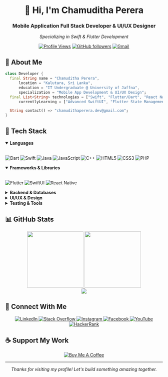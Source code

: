 # <div align="center">👋 Hi, I'm Chamuditha Perera</div>

<div align="center">
  <h3>Mobile Application Full Stack Developer & UI/UX Designer</h3>
  <p><em>Specializing in Swift & Flutter Development</em></p>
  
  [![Profile Views](https://komarev.com/ghpvc/?username=chamudithaperera)](https://github.com/Meghna-DAS/github-profile-views-counter)
  [![GitHub followers](https://img.shields.io/github/followers/chamudithaperera?label=Followers&style=social)](https://github.com/chamudithaperera?tab=followers)
  [![Gmail](https://img.shields.io/badge/Email-chamudithaperera.dev%40gmail.com-D14836?style=flat&logo=gmail&logoColor=white)](mailto:chamudithaperera.dev@gmail.com)
</div>

## 💫 About Me

```dart
class Developer {
  final String name = "Chamuditha Perera",
      location = "Kalutara, Sri Lanka",
      education = "IT Undergraduate @ University of Jaffna",
      specialization = "Mobile App Development & UI/UX Design";
  final List<String> technologies = ["Swift", "Flutter/Dart", "React Native"],
      currentlyLearning = ["Advanced SwiftUI", "Flutter State Management"];

  String contact() => "chamudithaperera.dev@gmail.com";
}
```

## 🚀 Tech Stack

<details open>
<summary><b>Languages</b></summary>
<br>
  
![Dart](https://img.shields.io/badge/Dart-0175C2?style=for-the-badge&logo=dart&logoColor=white)
![Swift](https://img.shields.io/badge/Swift-FA7343?style=for-the-badge&logo=swift&logoColor=white)
![Java](https://img.shields.io/badge/Java-ED8B00?style=for-the-badge&logo=java&logoColor=white)
![JavaScript](https://img.shields.io/badge/JavaScript-F7DF1E?style=for-the-badge&logo=javascript&logoColor=black)
![C++](https://img.shields.io/badge/C++-00599C?style=for-the-badge&logo=c%2B%2B&logoColor=white)
![HTML5](https://img.shields.io/badge/HTML5-E34F26?style=for-the-badge&logo=html5&logoColor=white)
![CSS3](https://img.shields.io/badge/CSS3-1572B6?style=for-the-badge&logo=css3&logoColor=white)
![PHP](https://img.shields.io/badge/PHP-777BB4?style=for-the-badge&logo=php&logoColor=white)
</details>

<details open>
<summary><b>Frameworks & Libraries</b></summary>
<br>
  
![Flutter](https://img.shields.io/badge/Flutter-02569B?style=for-the-badge&logo=flutter&logoColor=white)
![SwiftUI](https://img.shields.io/badge/SwiftUI-FA7343?style=for-the-badge&logo=swift&logoColor=white)
![React Native](https://img.shields.io/badge/React_Native-61DAFB?style=for-the-badge&logo=react&logoColor=black)
</details>

<details>
<summary><b>Backend & Databases</b></summary>
<br>
  
![Firebase](https://img.shields.io/badge/Firebase-FFCA28?style=for-the-badge&logo=firebase&logoColor=black)
![MongoDB](https://img.shields.io/badge/MongoDB-47A248?style=for-the-badge&logo=mongodb&logoColor=white)
![MySQL](https://img.shields.io/badge/MySQL-4479A1?style=for-the-badge&logo=mysql&logoColor=white)
![Node.js](https://img.shields.io/badge/Node.js-43853D?style=for-the-badge&logo=node.js&logoColor=white)
![Express](https://img.shields.io/badge/Express-000000?style=for-the-badge&logo=express&logoColor=white)
![Spring Boot](https://img.shields.io/badge/Spring_Boot-6DB33F?style=for-the-badge&logo=springboot&logoColor=white)
</details>

<details>
<summary><b>UI/UX & Design</b></summary>
<br>
  
![Figma](https://img.shields.io/badge/Figma-F24E1E?style=for-the-badge&logo=figma&logoColor=white)
![Photoshop](https://img.shields.io/badge/Photoshop-31A8FF?style=for-the-badge&logo=adobephotoshop&logoColor=white)
</details>

<details>
<summary><b>Testing & Tools</b></summary>
<br>
  
![Git](https://img.shields.io/badge/Git-F05032?style=for-the-badge&logo=git&logoColor=white)
![GitHub](https://img.shields.io/badge/GitHub-181717?style=for-the-badge&logo=github&logoColor=white)
![Firebase Test Lab](https://img.shields.io/badge/Firebase_Test_Lab-FFCA28?style=for-the-badge&logo=firebase&logoColor=black)
![Flutter DevTools](https://img.shields.io/badge/Flutter_DevTools-02569B?style=for-the-badge&logo=flutter&logoColor=white)
</details>

## 📊 GitHub Stats

<div align="center">
  <a href="https://github.com/chamudithaperera">
    <img height="180em" src="https://github-readme-stats.vercel.app/api?username=chamudithaperera&theme=tokyonight&show_icons=true&count_private=true" />
    <img height="180em" src="https://github-readme-stats.anuraghazra1.vercel.app/api/top-langs/?username=chamudithaperera&theme=tokyonight&hide_border=false&no-bg=true&no-frame=true&langs_count=8&layout=compact" />
  </a>
</div>

<div align="center">
  <img src="https://github-readme-streak-stats.herokuapp.com/?user=chamudithaperera&theme=tokyonight&hide_border=false" />
</div>

## 🤝 Connect With Me

<div align="center">
  <a href="https://linkedin.com/in/chamudithakavishan" target="_blank">
    <img src="https://img.shields.io/badge/LinkedIn-0077B5?style=for-the-badge&logo=linkedin&logoColor=white" alt="LinkedIn" />
  </a>
  <a href="https://stackoverflow.com/users/23240553/chamuditha-perera" target="_blank">
    <img src="https://img.shields.io/badge/Stack_Overflow-FE7A16?style=for-the-badge&logo=stack-overflow&logoColor=white" alt="Stack Overflow" />
  </a>
  <a href="https://instagram.com/chamuditha_kavishan" target="_blank">
    <img src="https://img.shields.io/badge/Instagram-E4405F?style=for-the-badge&logo=instagram&logoColor=white" alt="Instagram" />
  </a>
  <a href="https://fb.com/chamuditha.kavishan.1" target="_blank">
    <img src="https://img.shields.io/badge/Facebook-1877F2?style=for-the-badge&logo=facebook&logoColor=white" alt="Facebook" />
  </a>
  <a href="https://www.youtube.com/channel/UCXW5p2czIgUBx4khwhZrDPw" target="_blank">
    <img src="https://img.shields.io/badge/YouTube-FF0000?style=for-the-badge&logo=youtube&logoColor=white" alt="YouTube" />
  </a>
  <a href="https://www.hackerrank.com/chamudithakavis1" target="_blank">
    <img src="https://img.shields.io/badge/HackerRank-00EA64?style=for-the-badge&logo=hackerrank&logoColor=white" alt="HackerRank" />
  </a>
</div>

## ☕ Support My Work

<div align="center">
  <a href="https://www.buymeacoffee.com/chamudithaperera" target="_blank">
    <img src="https://img.shields.io/badge/Buy_Me_A_Coffee-FFDD00?style=for-the-badge&logo=buy-me-a-coffee&logoColor=black" alt="Buy Me A Coffee" />
  </a>
</div>

---

<div align="center">
  <i>Thanks for visiting my profile! Let's build something amazing together.</i>
</div>
